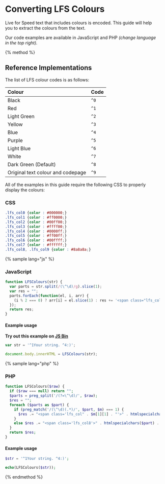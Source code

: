 # Converting LFS Colours

Live for Speed text that includes colours is encoded. This guide will help you to extract the colours from the text.

Our code examples are available in JavaScript and PHP _(change language in the top right)._

{% method %}
## Reference Implementations

The list of LFS colour codes is as follows:

| Colour | Code |
| :--- | :--- |
| Black | `^0` |
| Red | `^1` |
| Light Green | `^2` |
| Yellow | `^3` |
| Blue | `^4` |
| Purple | `^5` |
| Light Blue | `^6` |
| White | `^7` |
| Dark Green (Default) | `^8` |
| Original text colour and codepage | `^9` |

All of the examples in this guide require the following CSS to properly display the colours:

### CSS

```css
.lfs_col0 {color : #000000;}
.lfs_col1 {color : #ff0000;}
.lfs_col2 {color : #00ff00;}
.lfs_col3 {color : #ffff00;}
.lfs_col4 {color : #0000ff;}
.lfs_col5 {color : #ff00ff;}
.lfs_col6 {color : #00ffff;}
.lfs_col7 {color : #ffffff;}
.lfs_col8, .lfs_col9 {color : #8a8a8a;}
```

{% sample lang="js" %}

### JavaScript

```js
function LFSColours(str) {
  var parts = str.split(/(\^\d)/g).slice(1);
  var res = "";
  parts.forEach(function(el, i, arr) {
    (i % 2 === 0) ? arr[i] = el.slice(1) : res += '<span class="lfs_col' + arr[i-1] + '">' + el + '</span>';
  });
  return res;
}
```

#### Example usage

**Try out this example on [JS Bin](https://jsbin.com/sicaxov/edit?css,js,output)**

```js
var str = '^1Your string. ^4:)';

document.body.innerHTML = LFSColours(str);
```

{% sample lang="php" %}

### PHP

```php
function LFSColours($raw) {
  if ($raw === null) return "";
  $parts = preg_split('/(?=\^\d)/', $raw);
  $res = "";
  foreach ($parts as $part) {
    if (preg_match('/(\^\d)(.*)/', $part, $m) === 1) {
      $res .= "<span class='lfs_col" . $m[1][1] . "'>" . htmlspecialchars($m[2]) . "</span>";
    }
    else $res .= "<span class='lfs_col8'>" . htmlspecialchars($part) . "</span>";
  }
  return $res;
}
```

#### Example usage

```php
$str = '^1Your string. ^4:)';

echo(LFSColours($str));
```

{% endmethod %}